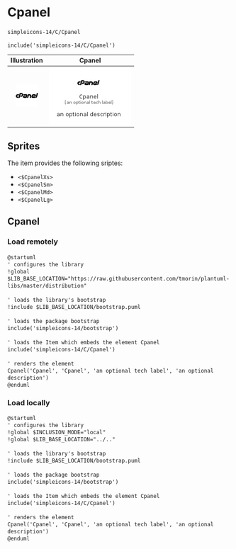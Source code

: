 # Cpanel


```text
simpleicons-14/C/Cpanel
```

```text
include('simpleicons-14/C/Cpanel')
```



| Illustration | Cpanel |
| :---: | :---: |
| ![illustration for Illustration](../../simpleicons-14/C/Cpanel.png) | ![illustration for Cpanel](../../simpleicons-14/C/Cpanel.Local.png) |



## Sprites
The item provides the following sriptes:

- `<$CpanelXs>`
- `<$CpanelSm>`
- `<$CpanelMd>`
- `<$CpanelLg>`





## Cpanel

### Load remotely
```plantuml
@startuml
' configures the library
!global $LIB_BASE_LOCATION="https://raw.githubusercontent.com/tmorin/plantuml-libs/master/distribution"

' loads the library's bootstrap
!include $LIB_BASE_LOCATION/bootstrap.puml

' loads the package bootstrap
include('simpleicons-14/bootstrap')

' loads the Item which embeds the element Cpanel
include('simpleicons-14/C/Cpanel')

' renders the element
Cpanel('Cpanel', 'Cpanel', 'an optional tech label', 'an optional description')
@enduml
```

### Load locally
```plantuml
@startuml
' configures the library
!global $INCLUSION_MODE="local"
!global $LIB_BASE_LOCATION="../.."

' loads the library's bootstrap
!include $LIB_BASE_LOCATION/bootstrap.puml

' loads the package bootstrap
include('simpleicons-14/bootstrap')

' loads the Item which embeds the element Cpanel
include('simpleicons-14/C/Cpanel')

' renders the element
Cpanel('Cpanel', 'Cpanel', 'an optional tech label', 'an optional description')
@enduml
```

